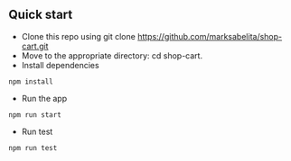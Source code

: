 ## Quick start

- Clone this repo using git clone https://github.com/marksabelita/shop-cart.git
- Move to the appropriate directory: cd shop-cart.
- Install dependencies
```
npm install
```
- Run the app
```
npm run start
```

- Run test
```
npm run test
```

